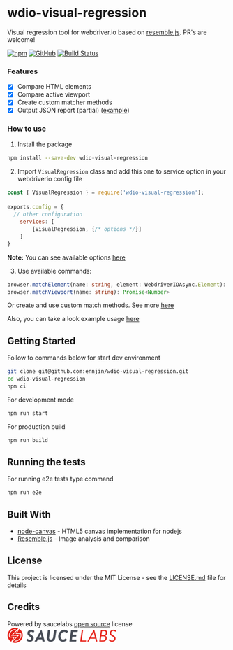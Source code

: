# wdio-visual-regression
Visual regression tool for webdriver.io based on [resemble.js](https://github.com/rsmbl/Resemble.js). PR's are welcome!

[![npm](https://img.shields.io/npm/v/wdio-visual-regression)](https://www.npmjs.com/package/wdio-visual-regression)
[![GitHub](https://img.shields.io/github/license/ennjin/wdio-visual-regression)](https://github.com/ennjin/wdio-visual-regression/blob/master/LICENSE)
[![Build Status](https://travis-ci.org/ennjin/wdio-visual-regression.svg?branch=master)](https://travis-ci.org/ennjin/wdio-visual-regression)

### Features
- [x] Compare HTML elements
- [x] Compare active viewport
- [x] Create custom matcher methods
- [x] Output JSON report (partial) ([example](docs/REPORT_EXAMPLE.md))

### How to use
1. Install the package
```bash
npm install --save-dev wdio-visual-regression
```
2. Import `VisualRegression` class and add this one to service option in your webdriverio config file
```js
const { VisualRegression } = require('wdio-visual-regression');

exports.config = {
  // other configuration
    services: [
        [VisualRegression, {/* options */}]
    ]
}
```
**Note:** You can see available options [here](docs/OPTIONS.md)

3. Use available commands:
```ts
browser.matchElement(name: string, element: WebdriverIOAsync.Element): Promise<Number>
browser.matchViewport(name: string): Promise<Number>
```

Or create and use custom match methods. See more [here](docs/CUSTOM_MATCHERS.md)

Also, you can take a look example usage [here](e2e/main.e2e-spec.ts)

## Getting Started
Follow to commands below for start dev environment

```bash
git clone git@github.com:ennjin/wdio-visual-regression.git
cd wdio-visual-regression
npm ci
```
For development mode
```bash
npm run start
```
For production build
```bash
npm run build
```

## Running the tests
For running e2e tests type command
```bash
npm run e2e
```

## Built With
* [node-canvas](https://github.com/Automattic/node-canvas) - HTML5 canvas implementation for nodejs
* [Resemble.js](https://github.com/rsmbl/Resemble.js) - Image analysis and comparison

## License
This project is licensed under the MIT License - see the [LICENSE.md](LICENSE) file for details


## Credits
Powered by saucelabs [open source](https://saucelabs.com/solutions/open-source) license
![Sauce Labs Logo](docs/images/saucelabs.png)
